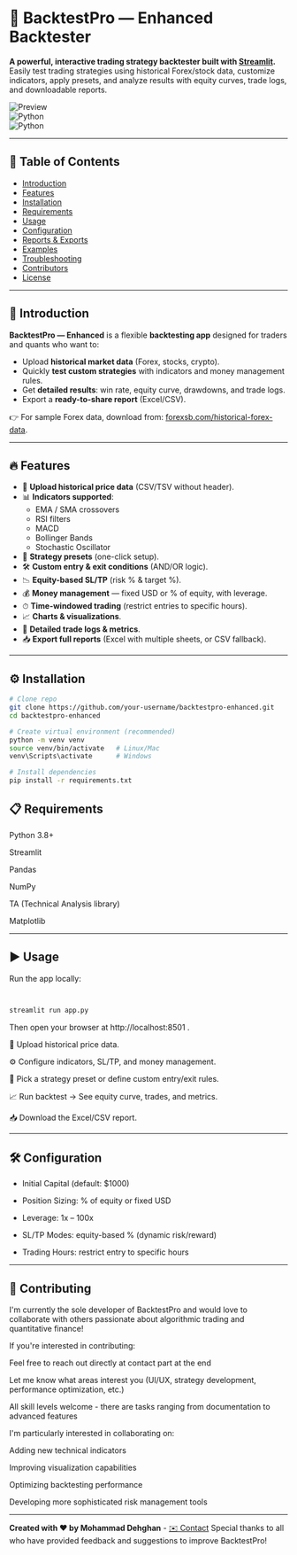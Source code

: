# 🚀 BacktestPro — Enhanced Backtester  

**A powerful, interactive trading strategy backtester built with [Streamlit](https://streamlit.io/).**  
Easily test trading strategies using historical Forex/stock data, customize indicators, apply presets, and analyze results with equity curves, trade logs, and downloadable reports.  

![Preview](https://img.shields.io/badge/Streamlit-App-blue?logo=streamlit)  
![Python](https://img.shields.io/badge/Python-3.8+-green?logo=python)  
![Python](https://img.shields.io/badge/TA--Lib-0.4.0+-yellowgreen.svg)  

---

## 📑 Table of Contents
- [Introduction](#-introduction)  
- [Features](#-features)  
- [Installation](#-installation)  
- [Requirements](#-Requirements)
- [Usage](#-usage)  
- [Configuration](#-configuration)  
- [Reports & Exports](#-reports--exports)  
- [Examples](#-examples)  
- [Troubleshooting](#-troubleshooting)  
- [Contributors](#-contributors)  
- [License](#-license)  

---

## 🌟 Introduction  

**BacktestPro — Enhanced** is a flexible **backtesting app** designed for traders and quants who want to:  

- Upload **historical market data** (Forex, stocks, crypto).  
- Quickly **test custom strategies** with indicators and money management rules.  
- Get **detailed results**: win rate, equity curve, drawdowns, and trade logs.  
- Export a **ready-to-share report** (Excel/CSV).  

👉 For sample Forex data, download from: [forexsb.com/historical-forex-data](https://forexsb.com/historical-forex-data).  

---

## 🔥 Features  

- 📁 **Upload historical price data** (CSV/TSV without header).  
- 📊 **Indicators supported**:  
  - EMA / SMA crossovers  
  - RSI filters  
  - MACD  
  - Bollinger Bands  
  - Stochastic Oscillator  
- 🎯 **Strategy presets** (one-click setup).  
- 🛠 **Custom entry & exit conditions** (AND/OR logic).  
- 📉 **Equity-based SL/TP** (risk % & target %).  
- 💰 **Money management** — fixed USD or % of equity, with leverage.  
- ⏱ **Time-windowed trading** (restrict entries to specific hours).  
- 📈 **Charts & visualizations**.  
- 📝 **Detailed trade logs & metrics**.  
- 📥 **Export full reports** (Excel with multiple sheets, or CSV fallback).  

---

## ⚙️ Installation  

```bash
# Clone repo
git clone https://github.com/your-username/backtestpro-enhanced.git
cd backtestpro-enhanced

# Create virtual environment (recommended)
python -m venv venv
source venv/bin/activate   # Linux/Mac
venv\Scripts\activate      # Windows

# Install dependencies
pip install -r requirements.txt
```

## 📋 Requirements


Python 3.8+

Streamlit

Pandas

NumPy

TA (Technical Analysis library)

Matplotlib

---

## ▶️ Usage

Run the app locally:
```bash


streamlit run app.py

```
Then open your browser at http://localhost:8501
.

📁 Upload historical price data.

⚙️ Configure indicators, SL/TP, and money management.

🎯 Pick a strategy preset or define custom entry/exit rules.

📈 Run backtest → See equity curve, trades, and metrics.

📥 Download the Excel/CSV report.

---

## 🛠 Configuration

- Initial Capital (default: $1000)

- Position Sizing: % of equity or fixed USD

- Leverage: 1x – 100x

- SL/TP Modes: equity-based % (dynamic risk/reward)

- Trading Hours: restrict entry to specific hours
---

## 🤝 Contributing

I'm currently the sole developer of BacktestPro and would love to collaborate with others passionate about algorithmic trading and quantitative finance!

If you're interested in contributing:

Feel free to reach out directly at contact part at the end

Let me know what areas interest you (UI/UX, strategy development, performance optimization, etc.)

All skill levels welcome - there are tasks ranging from documentation to advanced features

I'm particularly interested in collaborating on:

Adding new technical indicators

Improving visualization capabilities

Optimizing backtesting performance

Developing more sophisticated risk management tools

---

**Created with ❤️ by Mohammad Dehghan** - [✉️ Contact](mailto:mohammad.dehghan8484@gmail.com)
Special thanks to all who have provided feedback and suggestions to improve BacktestPro!
